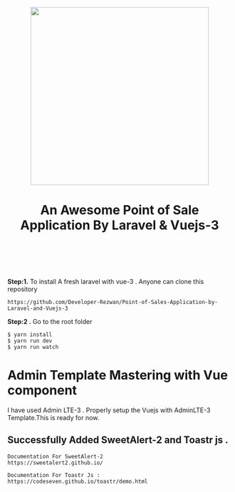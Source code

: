 <p align="center">
<p align="center"><a href="https://laravel.com" target="_blank"><img src="https://www.tandemhrconsultants.com/wp-content/uploads/2018/04/laravel-vue.png" width="400"></a></p>
</p>
<h1 align="center"> An Awesome Point of Sale Application By Laravel & Vuejs-3 </h1>
<br>
</hr>
<br>
<br>
<br>
<p><b>Step:1.</b> To install A fresh laravel with vue-3 . Anyone can clone this repository</p>
</p>
 
```
https://github.com/Developer-Rezwan/Point-of-Sales-Application-by-Laravel-and-Vuejs-3
```

<p> <b>Step:2 .</b> Go to the root folder </p>

```
$ yarn install
$ yarn run dev
$ yarn run watch

```

# Admin Template Mastering with Vue component

I have used Admin LTE-3 . Properly setup the Vuejs with AdminLTE-3 Template.This is ready for now.

## Successfully Added SweetAlert-2 and Toastr js .

```
Documentation For SweetAlert-2
https://sweetalert2.github.io/

Documentation For Toastr Js :
https://codeseven.github.io/toastr/demo.html
```
